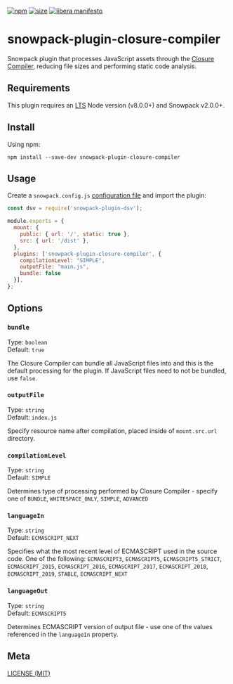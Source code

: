 [npm]: https://img.shields.io/npm/v/snowpack-plugin-closure-compiler
[npm-url]: https://www.npmjs.com/package/snowpack-plugin-closure-compiler
[size]: https://packagephobia.now.sh/badge?p=snowpack-plugin-closure-compiler
[size-url]: https://packagephobia.now.sh/result?p=snowpack-plugin-closure-compiler

[![npm][npm]][npm-url]
[![size][size]][size-url]
[![libera manifesto](https://img.shields.io/badge/libera-manifesto-lightgrey.svg)](https://liberamanifesto.com)

# snowpack-plugin-closure-compiler

Snowpack plugin that processes JavaScript assets through the [Closure Compiler](https://developers.google.com/closure/compiler), reducing file sizes and performing static code analysis.

## Requirements

This plugin requires an [LTS](https://github.com/nodejs/Release) Node version (v8.0.0+) and Snowpack v2.0.0+.

## Install

Using npm:

```console
npm install --save-dev snowpack-plugin-closure-compiler
```

## Usage

Create a `snowpack.config.js` [configuration file](https://www.snowpack.dev/reference/configuration) and import the plugin:

```js
const dsv = require('snowpack-plugin-dsv');

module.exports = {
  mount: {
    public: { url: '/', static: true },
    src: { url: '/dist' },
  },
  plugins: ['snowpack-plugin-closure-compiler', {
    compilationLevel: "SIMPLE",
    outputFile: "main.js",
    bundle: false
  }],
};
```

## Options

### `bundle`

Type: `boolean`<br>
Default: `true`

The Closure Compiler can bundle all JavaScript files into and this is the default processing for the plugin.  If JavaScript files need to not be bundled, use `false`.

### `outputFile`

Type: `string`<br>
Default: `index.js`

Specify resource name after compilation, placed inside of `mount.src.url` directory.

### `compilationLevel`

Type: `string`<br>
Default: `SIMPLE`

Determines type of processing performed by Closure Compiler - specify one of `BUNDLE`, `WHITESPACE_ONLY`, `SIMPLE`, `ADVANCED`

### `languageIn`

Type: `string`<br>
Default: `ECMASCRIPT_NEXT`

Specifies what the most recent level of ECMASCRIPT used in the source code.  One of the following: `ECMASCRIPT3`, `ECMASCRIPT5`, `ECMASCRIPT5_STRICT`, `ECMASCRIPT_2015`, `ECMASCRIPT_2016`, `ECMASCRIPT_2017`, `ECMASCRIPT_2018`, `ECMASCRIPT_2019`, `STABLE`, `ECMASCRIPT_NEXT`

### `languageOut`

Type: `string`<br>
Default: `ECMASCRIPT5`

Determines ECMASCRIPT version of output file - use one of the values referenced in the `languageIn` property.

## Meta

[LICENSE (MIT)](./LICENSE.md)